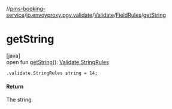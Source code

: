 //[pms-booking-service](../../../../index.md)/[io.envoyproxy.pgv.validate](../../index.md)/[Validate](../index.md)/[FieldRules](index.md)/[getString](get-string.md)

# getString

[java]\
open fun [getString](get-string.md)(): [Validate.StringRules](../-string-rules/index.md)

`.validate.StringRules string = 14;`

#### Return

The string.
